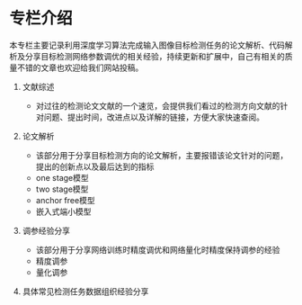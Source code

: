 # 专栏介绍

本专栏主要记录利用深度学习算法完成输入图像目标检测任务的论文解析、代码解析及分享目标检测网络参数调优的相关经验，持续更新和扩展中，自己有相关的质量不错的文章也欢迎给我们网站投稿。  
1. 文献综述
    - 对过往的检测论文文献的一个速览，会提供我们看过的检测方向文献的针对问题、提出时间，改进点以及详解的链接，方便大家快速查阅。
2. 论文解析  
    - 该部分用于分享目标检测方向的论文解析，主要报错该论文针对的问题，提出的创新点以及最后达到的指标
    - one stage模型
    - two stage模型
    - anchor free模型
    - 嵌入式端小模型  

3. 调参经验分享    
    
    - 该部分用于分享网络训练时精度调优和网络量化时精度保持调参的经验
    - 精度调参  
    - 量化调参

4. 具体常见检测任务数据组织经验分享

